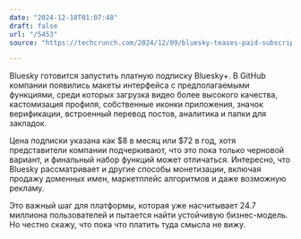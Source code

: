 ```yaml
---
date: "2024-12-10T01:07:48"
draft: false
url: "/5453"
source: "https://techcrunch.com/2024/12/09/bluesky-teases-paid-subscription-bluesky-in-new-mockup/?guccounter=1"

---
```


Bluesky готовится запустить платную подписку Bluesky+. В GitHub компании появились макеты интерфейса с предполагаемыми функциями, среди которых загрузка видео более высокого качества, кастомизация профиля, собственные иконки приложения, значок верификации, встроенный перевод постов, аналитика и папки для закладок.

Цена подписки указана как $8 в месяц или $72 в год, хотя представители компании подчеркивают, что это пока только черновой вариант, и финальный набор функций может отличаться. Интересно, что Bluesky рассматривает и другие способы монетизации, включая продажу доменных имен, маркетплейс алгоритмов и даже возможную рекламу.

Это важный шаг для платформы, которая уже насчитывает 24.7 миллиона пользователей и пытается найти устойчивую бизнес-модель. Но честно скажу, что пока что платить туда смысла не вижу.
